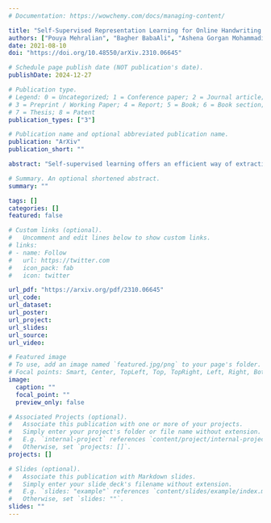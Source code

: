 ```yaml
---
# Documentation: https://wowchemy.com/docs/managing-content/

title: "Self-Supervised Representation Learning for Online Handwriting Text Classification"
authors: ["Pouya Mehralian", "Bagher BabaAli", "Ashena Gorgan Mohammadi"]
date: 2021-08-10
doi: "https://doi.org/10.48550/arXiv.2310.06645"

# Schedule page publish date (NOT publication's date).
publishDate: 2024-12-27

# Publication type.
# Legend: 0 = Uncategorized; 1 = Conference paper; 2 = Journal article;
# 3 = Preprint / Working Paper; 4 = Report; 5 = Book; 6 = Book section;
# 7 = Thesis; 8 = Patent
publication_types: ["3"]

# Publication name and optional abbreviated publication name.
publication: "ArXiv"
publication_short: ""

abstract: "Self-supervised learning offers an efficient way of extracting rich representations from various types of unlabeled data while avoiding the cost of annotating large-scale datasets. This is achievable by designing a pretext task to form pseudo labels with respect to the modality and domain of the data. Given the evolving applications of online handwritten texts, in this study, we propose the novel Part of Stroke Masking (POSM) as a pretext task for pretraining models to extract informative representations from the online handwriting of individuals in English and Chinese languages, along with two suggested pipelines for fine-tuning the pretrained models. To evaluate the quality of the extracted representations, we use both intrinsic and extrinsic evaluation methods. The pretrained models are fine-tuned to achieve state-of-the-art results in tasks such as writer identification, gender classification, and handedness classification, also highlighting the superiority of utilizing the pretrained models over the models trained from scratch."

# Summary. An optional shortened abstract.
summary: ""

tags: []
categories: []
featured: false

# Custom links (optional).
#   Uncomment and edit lines below to show custom links.
# links:
# - name: Follow
#   url: https://twitter.com
#   icon_pack: fab
#   icon: twitter

url_pdf: "https://arxiv.org/pdf/2310.06645"
url_code:
url_dataset:
url_poster:
url_project:
url_slides:
url_source:
url_video:

# Featured image
# To use, add an image named `featured.jpg/png` to your page's folder. 
# Focal points: Smart, Center, TopLeft, Top, TopRight, Left, Right, BottomLeft, Bottom, BottomRight.
image:
  caption: ""
  focal_point: ""
  preview_only: false

# Associated Projects (optional).
#   Associate this publication with one or more of your projects.
#   Simply enter your project's folder or file name without extension.
#   E.g. `internal-project` references `content/project/internal-project/index.md`.
#   Otherwise, set `projects: []`.
projects: []

# Slides (optional).
#   Associate this publication with Markdown slides.
#   Simply enter your slide deck's filename without extension.
#   E.g. `slides: "example"` references `content/slides/example/index.md`.
#   Otherwise, set `slides: ""`.
slides: ""
---
```


